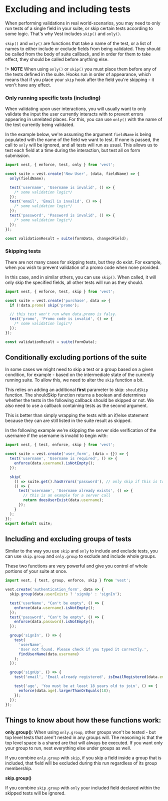 # Excluding and including tests

When performing validations in real world-scenarios, you may need to only run tests of a single field in your suite, or skip certain tests according to some logic. That's why Vest includes `skip()` and `only()`.

`skip()` and `only()` are functions that take a name of the test, or a list of names to either include or exclude fields from being validated. They should be called from the body of suite callback, and in order for them to take effect, they should be called before anything else.

!> **NOTE** When using `only()` or `skip()` you must place them before any of the tests defined in the suite. Hooks run in order of appearance, which means that if you place your `skip` hook after the field you're skipping - it won't have any effect.

### Only running specific tests (including)

When validating upon user interactions, you will usually want to only validate the input the user currently interacts with to prevent errors appearing in unrelated places. For this, you can use `only()` with the name of the test currently being validated.

In the example below, we're assuming the argument `fieldName` is being populated with the name of the field we want to test. If none is passed, the call to `only` will be ignored, and all tests will run as usual. This allows us to test each field at a time during the interaction, but test all on form submission.

```js
import vest, { enforce, test, only } from 'vest';

const suite = vest.create('New User', (data, fieldName) => {
  only(fieldName);

  test('username', 'Username is invalid', () => {
    /* some validation logic*/
  });
  test('email', 'Email is invalid', () => {
    /* some validation logic*/
  });
  test('password', 'Password is invalid', () => {
    /* some validation logic*/
  });
});

const validationResult = suite(formData, changedField);
```

### Skipping tests

There are not many cases for skipping tests, but they do exist. For example, when you wish to prevent validation of a promo code when none provided.

In this case, and in similar others, you can use `skip()`. When called, it will only skip the specified fields, all other tests will run as they should.

```js
import vest, { enforce, test, skip } from 'vest';

const suite = vest.create('purchase', data => {
  if (!data.promo) skip('promo');

  // this test won't run when data.promo is falsy.
  test('promo', 'Promo code is invalid', () => {
    /* some validation logic*/
  });
});

const validationResult = suite(formData);
```

## Conditionally excluding portions of the suite

In some cases we might need to skip a test or a group based on a given condition, for example - based on the intermediate state of the currently running suite. To allow this, we need to alter the `skip` function a bit.

This relies on adding an additional **first** parameter to skip: `shouldSkip` function. The shouldSkip function returns a boolean and determines whether the tests in the following callback should be skipped or not. We also need to use a callback containing tests as the second argument.

This is better than simply wrapping the tests with an if/else statement because they can are still listed in the suite result as skipped.

In the following example we're skipping the server side verification of the username if the username is invalid to begin with:

```js
import vest, { test, enforce, skip } from 'vest';

const suite = vest.create('user_form', (data = {}) => {
  test('username', 'Username is required', () => {
    enforce(data.username).isNotEmpty();
  });

  skip(
    () => suite.get().hasErrors('password'), // only skip if this is truthy
    () => {
      test('username', 'Username already exists', () => {
        // this is an example for a server call
        return doesUserExist(data.username);
      });
    }
  );
});
export default suite;
```

## Including and excluding groups of tests

Similar to the way you use `skip` and `only` to include and exclude tests, you can use `skip.group` and `only.group` to exclude and include whole groups.

These two functions are very powerful and give you control of whole portions of your suite at once.

```js
import vest, { test, group, enforce, skip } from 'vest';

vest.create('authentication_form', data => {
  skip.group(data.userExists ? 'signUp' : 'signIn');

  test('userName', "Can't be empty", () => {
    enforce(data.username).isNotEmpty();
  });
  test('password', "Can't be empty", () => {
    enforce(data.password).isNotEmpty();
  });

  group('signIn', () => {
    test(
      'userName',
      'User not found. Please check if you typed it correctly.',
      findUserName(data.username)
    );
  });

  group('signUp', () => {
    test('email', 'Email already registered', isEmailRegistered(data.email));

    test('age', 'You must be at least 18 years old to join', () => {
      enforce(data.age).largerThanOrEquals(18);
    });
  });
});
```

## Things to know about how these functions work:

**only.group()**:
When using `only.group`, other groups won't be tested - but top level tests that aren't nested in any groups will. The reasoning is that the top level space is a shared are that will always be executed. If you want only your group to run, nest everything else under groups as well.

If you combine `only.group` with `skip`, if you skip a field inside a group that is included, that field will be excluded during this run regardless of its group membership.

**skip.group()**

If you combine `skip.group` with `only` your included field declared within the skipped tests will be ignored.

